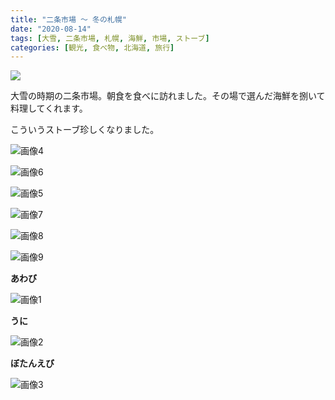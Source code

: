 ```yaml
---
title: "二条市場 〜 冬の札幌"
date: "2020-08-14"
tags: [大雪, 二条市場, 札幌, 海鮮, 市場, ストーブ]
categories: [観光, 食べ物, 北海道, 旅行]
---
```


![](https://assets.st-note.com/production/uploads/images/32495220/rectangle_large_type_2_197f3abd46a1d5dfc141912a40d679d9.jpg?width=800)

大雪の時期の二条市場。朝食を食べに訪れました。その場で選んだ海鮮を捌いて料理してくれます。

こういうストーブ珍しくなりました。

![画像4](/assets/nf036d7c61093_picture_pc_6e4fd9a71a291a7430dd9e319a0816f1.jpg)

![画像6](/assets/nf036d7c61093_picture_pc_6a64be7a849ed8814131cf521ff9bf1e.jpg)

![画像5](/assets/nf036d7c61093_picture_pc_6152ac8aecb14c3650a8eb642a88e245.jpg)

![画像7](/assets/nf036d7c61093_picture_pc_ca0c185c22048497615589807b354997.jpg)

![画像8](/assets/nf036d7c61093_picture_pc_96c624e6451255a1cb79f93bce3bb93a.jpg)

![画像9](/assets/nf036d7c61093_picture_pc_e110b9f67502c2bbb412a64aa94618cc.jpg)

**あわび**

![画像1](/assets/nf036d7c61093_picture_pc_2392b3d908d8773942f8ed47828f98e9.jpg)

**うに**

![画像2](/assets/nf036d7c61093_picture_pc_877a746cb204d2366ab605edcf85de69.jpg)

**ぼたんえび**

![画像3](/assets/nf036d7c61093_picture_pc_1c273c511d96c1c75a00c77e2738328f.jpg)
